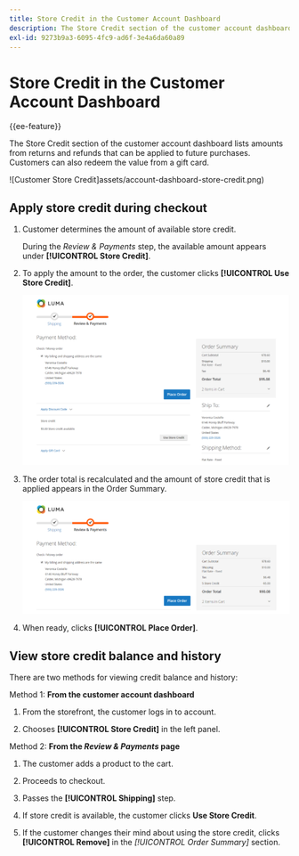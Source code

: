```yaml
---
title: Store Credit in the Customer Account Dashboard
description: The Store Credit section of the customer account dashboard lists amounts from returns and refunds that can be applied to future purchases.
exl-id: 9273b9a3-6095-4fc9-ad6f-3e4a6da60a89
---
```

# Store Credit in the Customer Account Dashboard

{{ee-feature}}

The Store Credit section of the customer account dashboard lists amounts from returns and refunds that can be applied to future purchases. Customers can also redeem the value from a gift card.

![Customer Store Credit]assets/account-dashboard-store-credit.png)

## Apply store credit during checkout

1. Customer determines the amount of available store credit.

   During the _Review & Payments_ step, the available amount appears under **[!UICONTROL Store Credit]**.

1. To apply the amount to the order, the customer clicks **[!UICONTROL Use Store Credit]**.

   ![Use Store Credit](assets/storefront-checkout-use-store-credit.png)

1. The order total is recalculated and the amount of store credit that is applied appears in the Order Summary.

   ![Order Summary with Store Credit](assets/storefront-checkout-use-store-credit-order-summary.png)

1. When ready, clicks **[!UICONTROL Place Order]**.

## View store credit balance and history

There are two methods for viewing credit balance and history:

Method 1: **From the customer account dashboard**

1. From the storefront, the customer logs in to account.

1. Chooses **[!UICONTROL Store Credit]** in the left panel.

Method 2: **From the _Review & Payments_ page**

1. The customer adds a product to the cart.

1. Proceeds to checkout.

1. Passes the **[!UICONTROL Shipping]** step.

1. If store credit is available, the customer clicks **Use Store Credit**.

1. If the customer changes their mind about using the store credit, clicks **[!UICONTROL Remove]** in the _[!UICONTROL Order Summary]_ section.
